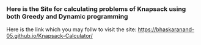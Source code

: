 ### Here is the Site for calculating problems of Knapsack using both Greedy and Dynamic programming

Here is the link which you may follw to visit the site:
https://bhaskaranand-05.github.io/Knapsack-Calculator/
